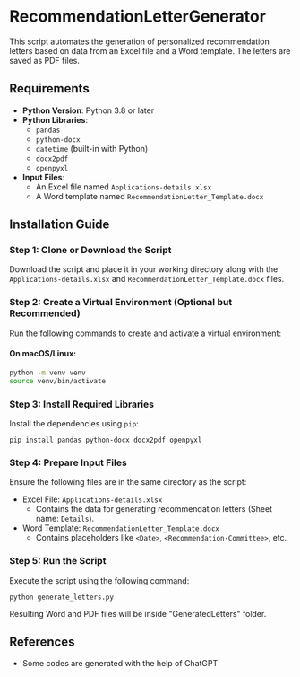 # RecommendationLetterGenerator

This script automates the generation of personalized recommendation letters based on data from an Excel file and a Word
template. The letters are saved as PDF files.

## Requirements

- **Python Version**: Python 3.8 or later
- **Python Libraries**:
    - `pandas`
    - `python-docx`
    - `datetime` (built-in with Python)
    - `docx2pdf`
    - `openpyxl`
- **Input Files**:
    - An Excel file named `Applications-details.xlsx`
    - A Word template named `RecommendationLetter_Template.docx`

## Installation Guide

### Step 1: Clone or Download the Script

Download the script and place it in your working directory along with the `Applications-details.xlsx`
and `RecommendationLetter_Template.docx` files.

### Step 2: Create a Virtual Environment (Optional but Recommended)

Run the following commands to create and activate a virtual environment:

#### On macOS/Linux:

```bash
python -m venv venv
source venv/bin/activate
```

### Step 3: Install Required Libraries

Install the dependencies using `pip`:

```
pip install pandas python-docx docx2pdf openpyxl
```

### Step 4: Prepare Input Files

Ensure the following files are in the same directory as the script:

- Excel File: `Applications-details.xlsx`
    - Contains the data for generating recommendation letters (Sheet name: `Details`).
- Word Template: `RecommendationLetter_Template.docx`
    - Contains placeholders like `<Date>`, `<Recommendation-Committee>`, etc.

### Step 5: Run the Script

Execute the script using the following command:

```
python generate_letters.py
```

Resulting Word and PDF files will be inside "GeneratedLetters" folder.

## References

- Some codes are generated with the help of ChatGPT